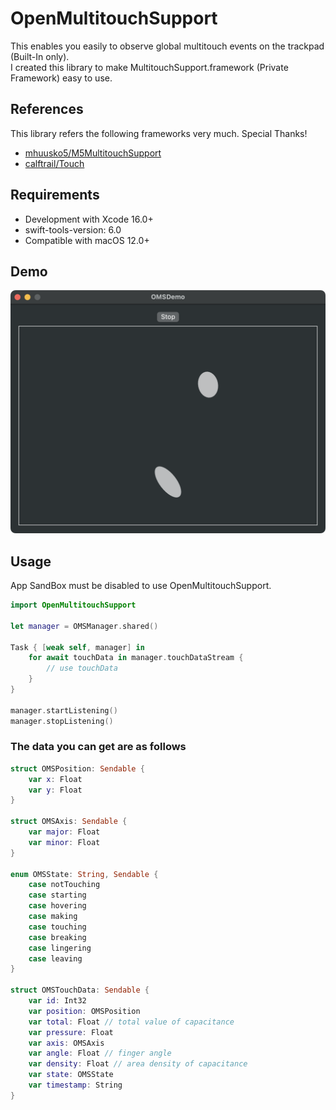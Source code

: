# OpenMultitouchSupport

This enables you easily to observe global multitouch events on the trackpad (Built-In only).  
I created this library to make MultitouchSupport.framework (Private Framework) easy to use.

## References

This library refers the following frameworks very much. Special Thanks!

- [mhuusko5/M5MultitouchSupport](https://github.com/mhuusko5/M5MultitouchSupport)
- [calftrail/Touch](https://github.com/calftrail/Touch/blob/master/TouchSynthesis/MultitouchSupport.h)

## Requirements

- Development with Xcode 16.0+
- swift-tools-version: 6.0
- Compatible with macOS 12.0+

## Demo

<img src="Screenshots/demo.png" alt="demo" width="632px" />

## Usage

App SandBox must be disabled to use OpenMultitouchSupport.

```swift
import OpenMultitouchSupport

let manager = OMSManager.shared()

Task { [weak self, manager] in
    for await touchData in manager.touchDataStream {
        // use touchData
    }
}

manager.startListening()
manager.stopListening()
```

### The data you can get are as follows

```swift
struct OMSPosition: Sendable {
    var x: Float
    var y: Float
}

struct OMSAxis: Sendable {
    var major: Float
    var minor: Float
}

enum OMSState: String, Sendable {
    case notTouching
    case starting
    case hovering
    case making
    case touching
    case breaking
    case lingering
    case leaving
}

struct OMSTouchData: Sendable {
    var id: Int32
    var position: OMSPosition
    var total: Float // total value of capacitance
    var pressure: Float
    var axis: OMSAxis
    var angle: Float // finger angle
    var density: Float // area density of capacitance
    var state: OMSState
    var timestamp: String
}
```
